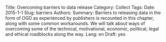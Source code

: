 Title: Overcoming barriers to data release
Category: Collect
Tags:
Date: 2015-1-1
Slug: barriers
Authors:
Summary: Barriers to releasing data in the form of OGD as experienced by publishers is recounted in this chapter, along with some common workarounds. We will talk about ways of overcoming some of the technical, motivational, economic, political, legal and ethical roadblocks along the way.
Lang: en
Draft: yes
